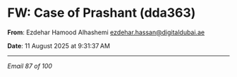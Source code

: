 # FW: Case of Prashant (dda363)

**From**: Ezdehar Hamood Alhashemi <ezdehar.hassan@digitaldubai.ae>

**Date**: 11 August 2025 at 9:31:37 AM

---

*Email 87 of 100*
